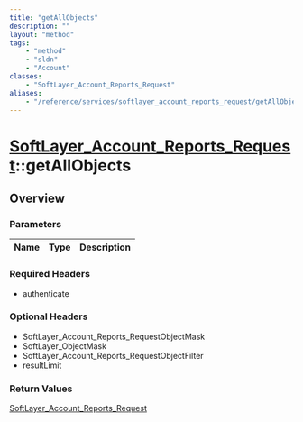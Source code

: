```yaml
---
title: "getAllObjects"
description: ""
layout: "method"
tags:
    - "method"
    - "sldn"
    - "Account"
classes:
    - "SoftLayer_Account_Reports_Request"
aliases:
    - "/reference/services/softlayer_account_reports_request/getAllObjects"
---
```

# [SoftLayer_Account_Reports_Request](/reference/services/SoftLayer_Account_Reports_Request)::getAllObjects




## Overview 


### Parameters 
|Name | Type | Description |
| --- | --- | --- |


### Required Headers
* authenticate

### Optional Headers
* SoftLayer_Account_Reports_RequestObjectMask
* SoftLayer_ObjectMask
* SoftLayer_Account_Reports_RequestObjectFilter
* resultLimit

### Return Values
<a href='/reference/datatypes/SoftLayer_Account_Reports_Request'>SoftLayer_Account_Reports_Request </a>


